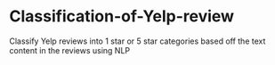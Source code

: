 # Classification-of-Yelp-review
Classify Yelp reviews into 1 star or 5 star categories based off the text content in the reviews using NLP 
